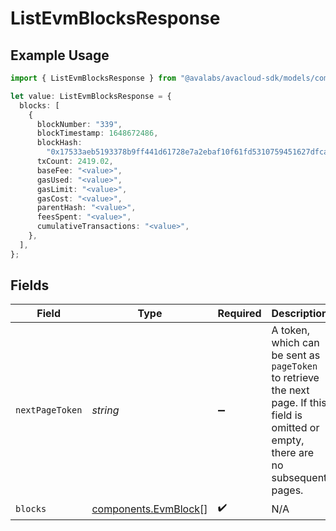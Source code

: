 # ListEvmBlocksResponse

## Example Usage

```typescript
import { ListEvmBlocksResponse } from "@avalabs/avacloud-sdk/models/components";

let value: ListEvmBlocksResponse = {
  blocks: [
    {
      blockNumber: "339",
      blockTimestamp: 1648672486,
      blockHash:
        "0x17533aeb5193378b9ff441d61728e7a2ebaf10f61fd5310759451627dfca2e7c",
      txCount: 2419.02,
      baseFee: "<value>",
      gasUsed: "<value>",
      gasLimit: "<value>",
      gasCost: "<value>",
      parentHash: "<value>",
      feesSpent: "<value>",
      cumulativeTransactions: "<value>",
    },
  ],
};
```

## Fields

| Field                                                                                                                                  | Type                                                                                                                                   | Required                                                                                                                               | Description                                                                                                                            |
| -------------------------------------------------------------------------------------------------------------------------------------- | -------------------------------------------------------------------------------------------------------------------------------------- | -------------------------------------------------------------------------------------------------------------------------------------- | -------------------------------------------------------------------------------------------------------------------------------------- |
| `nextPageToken`                                                                                                                        | *string*                                                                                                                               | :heavy_minus_sign:                                                                                                                     | A token, which can be sent as `pageToken` to retrieve the next page. If this field is omitted or empty, there are no subsequent pages. |
| `blocks`                                                                                                                               | [components.EvmBlock](../../models/components/evmblock.md)[]                                                                           | :heavy_check_mark:                                                                                                                     | N/A                                                                                                                                    |